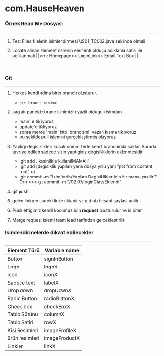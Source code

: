 # com.HauseHeaven
### Örnek Read Me Dosyası
### 
***

1. Test Files filelerin isimlendirmesi US01_TC002.java seklinde olmali
   
2. Locate alinan element nerenin elementi oldugu aciklama satiri ile aciklanmali
   || orn:  Homepage>> LoginLink>> Email Text Box ||
   
   <br/>
   
### Git
***
1. Herkes kendi adina birer branch olusturur.
    * `git branch <isim>`
      
2. sag alt panelde branc ismimizin yazili oldugu kisimdan
    * main' e tikliyoruz
    * update'e tikliyoruz
    * sonra merge 'main' into 'brancismi' yazan kısma tikliyoruz
    * bu şekilde pull işlemini gerçekleştirmiş oluyoruz
      
3. Yaptigi degisiklikleri kucuk commitlerle kendi branchinda saklar. Burada tavsiye edilen sadece sizin yaptiginiz degisikliklerin eklenmesidir.
    * 'git add . kesinlikle kullanilMAMAli'
    * 'git add (degisiklik yapilan yerin  dosya yolu yani "pat from content root" u)
    * 'git commit -m "İsim/tarih/Yapilan Degisiklikler icin bir mesaj yazilir."'
      Örn >>> git commit -m "<Kendi isminiz>/02.07/loginClassEklendi"
4. git push
   
5. gelen linkten ustteki linke tiklanir ve github hesabi sayfasi acilir
   
6. Push ettigimiz kendi kodumuz icin **request** olusturulur ve is biter
   
7. Merge request islemi team lead tarfindan gerceklestirilir
   
   
### Isimlendirmelerde dikaat edilecekler
***
| Element Türü   | Variable name |
|----------------|--------------|
| Button         | signInButton |    
| Logo           | logoX         |
| icon           | iconX        |
| Sadece text    | labelX       |
| Drop down      | dropDownX    |
| Radio Button   | radioButtonX |
| Check box      | checkBoxX    |
| Tablo Sütünu   | columnX      |
| Tablo Satiri   | rowX         |
| Kisi Resimleri | imageProfileX |
| ürün resimleri | imageProductX |
| Linkler        | linkX        |